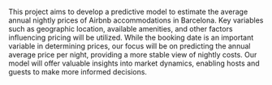 This project aims to develop a predictive model to estimate the average annual nightly prices of Airbnb accommodations in Barcelona. Key variables such as geographic location, available amenities, and other factors influencing pricing will be utilized. While the booking date is an important variable in determining prices, our focus will be on predicting the annual average price per night, providing a more stable view of nightly costs. Our model will offer valuable insights into market dynamics, enabling hosts and guests to make more informed decisions.

